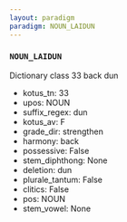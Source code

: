 ```yaml
---
layout: paradigm
paradigm: NOUN_LAIDUN
---
```

### ` NOUN_LAIDUN `

Dictionary class 33 back dun
* kotus_tn: 33
* upos: NOUN
* suffix_regex: dun
* kotus_av: F
* grade_dir: strengthen
* harmony: back
* possessive: False
* stem_diphthong: None
* deletion: dun
* plurale_tantum: False
* clitics: False
* pos: NOUN
* stem_vowel: None
